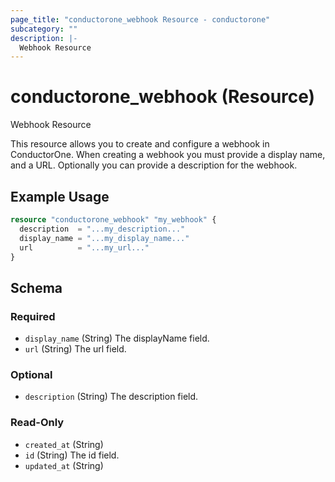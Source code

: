 ```yaml
---
page_title: "conductorone_webhook Resource - conductorone"
subcategory: ""
description: |-
  Webhook Resource
---
```


# conductorone_webhook (Resource)

Webhook Resource

This resource allows you to create and configure a webhook in ConductorOne.
When creating a webhook you must provide a display name, and a URL. Optionally you can provide a description for the webhook.

## Example Usage

```terraform
resource "conductorone_webhook" "my_webhook" {
  description  = "...my_description..."
  display_name = "...my_display_name..."
  url          = "...my_url..."
}
```

<!-- schema generated by tfplugindocs -->
## Schema

### Required

- `display_name` (String) The displayName field.
- `url` (String) The url field.

### Optional

- `description` (String) The description field.

### Read-Only

- `created_at` (String)
- `id` (String) The id field.
- `updated_at` (String)
